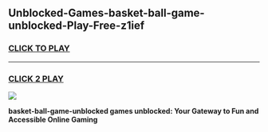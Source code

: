 
## Unblocked-Games-basket-ball-game-unblocked-Play-Free-z1ief
<h3>
<a href="https://premium76.site?title=basket-ball-game-unblocked&ref=19M">CLICK TO PLAY</a></h3>
<hr>

<h3>
<a href="https://premium76.site?title=basket-ball-game-unblocked&ref=19M">CLICK 2 PLAY</a>
  
</h3>

<a href="https://premium76.site?title=basket-ball-game-unblocked&ref=19M"><img src="https://clearcache.store/games.png"></a>


**basket-ball-game-unblocked games unblocked: Your Gateway to Fun and Accessible Online Gaming**

